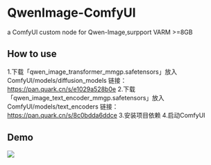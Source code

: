# QwenImage-ComfyUI
a ComfyUI custom node for Qwen-Image,surpport VARM >=8GB
## How to use
1.下载「qwen_image_transformer_mmgp.safetensors」放入ComfyUI/models/diffusion_models
链接：https://pan.quark.cn/s/e1029a528b0e
2.下载「qwen_image_text_encoder_mmgp.safetensors」放入ComfyUI/models/text_encoders
链接：https://pan.quark.cn/s/8c0bdda6ddce
3.安装项目依赖
4.启动ComfyUI

## Demo
![](https://github.com/user-attachments/assets/9bed83a4-74e0-4cea-b3b1-59c653e7cde6)
